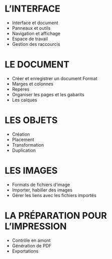# L’INTERFACE
- Interface et document
- Panneaux et outils
- Navigation et affichage
- Espace de travail
- Gestion des raccourcis

# LE DOCUMENT
- Créer et enregistrer
un document Format
- Marges et colonnes
- Repères
- Organiser les pages et les
gabarits
- Les calques

# LES OBJETS
- Création
- Placement
- Transformation
- Duplication

# LES IMAGES
- Formats de fichiers
d’image
- Importer, habiller des
images
- Gérer les liens avec les
fichiers importés

# LA PRÉPARATION POUR L’IMPRESSION
- Contrôle en amont
- Génération de PDF
- Exportations